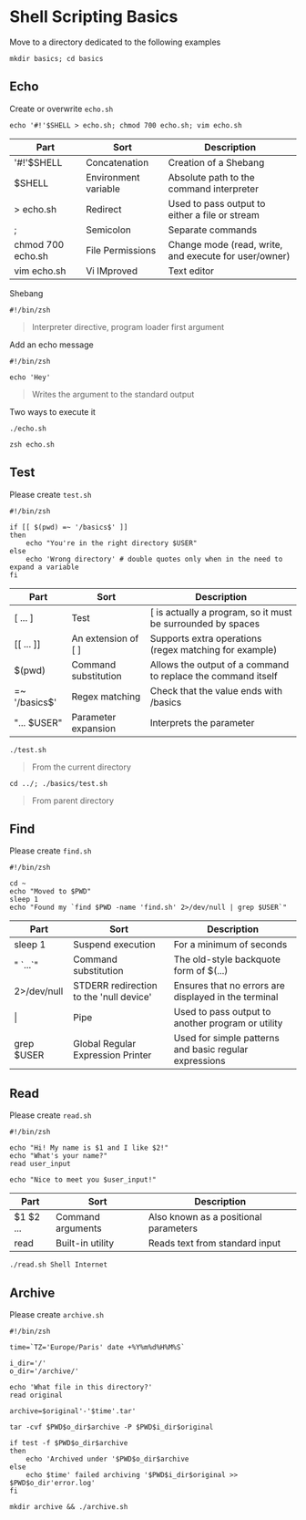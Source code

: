 




# Shell Scripting Basics



Move to a directory dedicated to the following examples
```Shell
mkdir basics; cd basics
```




## Echo


Create or overwrite `echo.sh`
```Shell
echo '#!'$SHELL > echo.sh; chmod 700 echo.sh; vim echo.sh
```

| Part				| Sort					| Description											|
|-------------------|-----------------------|-------------------------------------------------------|
| '#!'$SHELL		| Concatenation			| Creation of a Shebang									|
| $SHELL			| Environment variable	| Absolute path to the command interpreter				|
| > echo.sh			| Redirect				| Used to pass output to either a file or stream		|
| ;					| Semicolon				| Separate commands										|
| chmod 700 echo.sh	| File Permissions		| Change mode (read, write, and execute for user/owner)	|
| vim echo.sh		| Vi IMproved			| Text editor											|



Shebang
```Shell
#!/bin/zsh
```
> Interpreter directive, program loader first argument

Add an echo message
```Shell
#!/bin/zsh

echo 'Hey'
```
> Writes the argument to the standard output

Two ways to execute it

```Shell
./echo.sh
```

```Shell
zsh echo.sh
```




## Test


Please create `test.sh`
```Shell
#!/bin/zsh

if [[ $(pwd) =~ '/basics$' ]]
then
	echo "You're in the right directory $USER"
else
	echo 'Wrong directory' # double quotes only when in the need to expand a variable
fi
```

| Part			| Sort					| Description													|
|---------------|-----------------------|---------------------------------------------------------------|
| [ ... ]		| Test					| [ is actually a program, so it must be surrounded by spaces	|
| [[ ... ]]		| An extension of [ ]	| Supports extra operations (regex matching for example)		|
| $(pwd)		| Command substitution	| Allows the output of a command to replace the command itself	|
| =~ '/basics$'	| Regex matching		| Check that the value ends with /basics						|
| "...  $USER"	| Parameter expansion	| Interprets the parameter										|


```Shell
./test.sh
```
> From the current directory

```Shell
cd ../; ./basics/test.sh
```
> From parent directory




## Find


Please create `find.sh`
```Shell
#!/bin/zsh

cd ~
echo "Moved to $PWD"
sleep 1
echo "Found my `find $PWD -name 'find.sh' 2>/dev/null | grep $USER`"
```

| Part			| Sort										| Description												|
|---------------|-------------------------------------------|-----------------------------------------------------------|
| sleep 1		| Suspend execution							| For a minimum of seconds									|
| " \`...\`"	| Command substitution						| The old-style backquote form of $(...)					|
| 2>/dev/null	| STDERR redirection to the 'null device'	| Ensures that no errors are displayed in the terminal		|
| \|			| Pipe										| Used to pass output to another program or utility			|
| grep $USER	| Global Regular Expression Printer			| Used for simple patterns and basic regular expressions	|




## Read


Please create `read.sh`
```Shell
#!/bin/zsh

echo "Hi! My name is $1 and I like $2!"
echo "What's your name?"
read user_input

echo "Nice to meet you $user_input!"
```

| Part				| Sort					| Description											|
|-------------------|-----------------------|-------------------------------------------------------|
| $1 $2 ...			| Command arguments		| Also known as a positional parameters					|
| read				| Built-in utility		| Reads text from standard input						|


```Shell
./read.sh Shell Internet
```




## Archive


Please create `archive.sh`

```Shell
#!/bin/zsh

time=`TZ='Europe/Paris' date +%Y%m%d%H%M%S`

i_dir='/'
o_dir='/archive/'

echo 'What file in this directory?'
read original

archive=$original'-'$time'.tar'

tar -cvf $PWD$o_dir$archive -P $PWD$i_dir$original

if test -f $PWD$o_dir$archive
then
	echo 'Archived under '$PWD$o_dir$archive
else
	echo $time' failed archiving '$PWD$i_dir$original >> $PWD$o_dir'error.log'
fi
```

```Shell
mkdir archive && ./archive.sh
```
